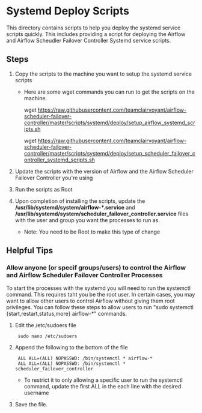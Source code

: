 # Systemd Deploy Scripts 

This directory contains scripts to help you deploy the systemd service scripts quickly. This includes providing a script for deploying the Airflow and Airflow Scheudler Failover Controller Systemd service scripts.
 

## Steps

1. Copy the scripts to the machine you want to setup the systemd service scripts

    * Here are some wget commands you can run to get the scripts on the machine.
    
        wget https://raw.githubusercontent.com/teamclairvoyant/airflow-scheduler-failover-controller/master/scripts/systemd/deploy/setup_airflow_systemd_scripts.sh
        
        wget https://raw.githubusercontent.com/teamclairvoyant/airflow-scheduler-failover-controller/master/scripts/systemd/deploy/setup_scheduler_failover_controller_systemd_scripts.sh

2. Update the scripts with the version of Airflow and the Airflow Scheduler Failover Controller you're using

3. Run the scripts as Root

4. Upon completion of installing the scripts, update the **/usr/lib/systemd/system/airflow-*.service** and **/usr/lib/systemd/system/scheduler_failover_controller.service** files with the user and group you want the processes to run as.
 
    * Note: You need to be Root to make this type of change


## Helpful Tips

### Allow anyone (or specif groups/users) to control the Airflow and Airflow Scheduler Failover Controller Processes
 
To start the processes with the systemd you will need to run the systemctl command. This requires taht you be the root user. In certain cases, you may want to allow other users to control Airflow without giving them root privileges. You can follow these steps to allow users to run "sudo systemctl {start,restart,status,more} airflow-*" commands.

1. Edit the /etc/sudoers file

        sudo nano /etc/sudoers
         
2. Append the following to the bottom of the file

        ALL ALL=(ALL) NOPASSWD: /bin/systemctl * airflow-*
        ALL ALL=(ALL) NOPASSWD: /bin/systemctl * scheduler_failover_controller

    * To restrict it to only allowing a specific user to run the systemctl command, update the first ALL in the each line with the desired username

3. Save the file.
